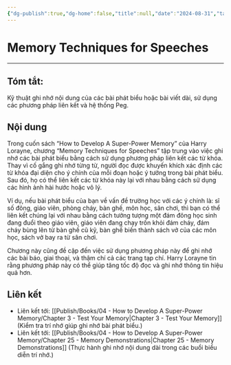 ```yaml
---
{"dg-publish":true,"dg-home":false,"title":null,"date":"2024-08-31","tags":["#sach","#memory","#How_to_Develop_A_Super_Power_Memory"],"Chương":"Chương9","dg-path":"Books/04 - How to Develop A Super-Power Memory/Memory Techniques for Speeches.md","permalink":"/books/04-how-to-develop-a-super-power-memory/memory-techniques-for-speeches/","dgPassFrontmatter":true,"updated":"2025-02-23T08:12:59.536+07:00"}
---
```


# Memory Techniques for Speeches
---
## **Tóm tắt**: 
Kỹ thuật ghi nhớ nội dung của các bài phát biểu hoặc bài viết dài, sử dụng các phương pháp liên kết và hệ thống Peg.

## Nội dung
Trong cuốn sách “How to Develop A Super-Power Memory” của Harry Lorayne, chương “Memory Techniques for Speeches” tập trung vào việc ghi nhớ các bài phát biểu bằng cách sử dụng phương pháp liên kết các từ khóa. Thay vì cố gắng ghi nhớ từng từ, người đọc được khuyến khích xác định các từ khóa đại diện cho ý chính của mỗi đoạn hoặc ý tưởng trong bài phát biểu. Sau đó, họ có thể liên kết các từ khóa này lại với nhau bằng cách sử dụng các hình ảnh hài hước hoặc vô lý.

Ví dụ, nếu bài phát biểu của bạn về vấn đề trường học với các ý chính là: sĩ số đông, giáo viên, phòng cháy, bàn ghế, môn học, sân chơi, thì bạn có thể liên kết chúng lại với nhau bằng cách tưởng tượng một đám đông học sinh đang đuổi theo giáo viên, giáo viên đang chạy trốn khỏi đám cháy, đám cháy bùng lên từ bàn ghế cũ kỹ, bàn ghế biến thành sách vở của các môn học, sách vở bay ra từ sân chơi.

Chương này cũng đề cập đến việc sử dụng phương pháp này để ghi nhớ các bài báo, giai thoại, và thậm chí cả các trang tạp chí. Harry Lorayne tin rằng phương pháp này có thể giúp tăng tốc độ đọc và ghi nhớ thông tin hiệu quả hơn.

## Liên kết
- Liên kết tới: [[Publish/Books/04 - How to Develop A Super-Power Memory/Chapter 3 - Test Your Memory\|Chapter 3 - Test Your Memory]] (Kiểm tra trí nhớ giúp ghi nhớ bài phát biểu.)
- Liên kết tới: [[Publish/Books/04 - How to Develop A Super-Power Memory/Chapter 25 - Memory Demonstrations\|Chapter 25 - Memory Demonstrations]] (Thực hành ghi nhớ nội dung dài trong các buổi biểu diễn trí nhớ.)